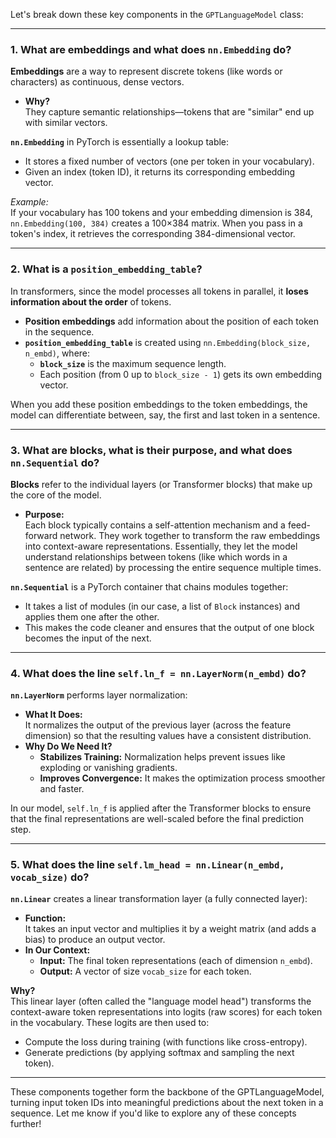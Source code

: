Let's break down these key components in the `GPTLanguageModel` class:

---

### 1. What are embeddings and what does `nn.Embedding` do?

**Embeddings** are a way to represent discrete tokens (like words or characters) as continuous, dense vectors.

- **Why?**  
  They capture semantic relationships—tokens that are "similar" end up with similar vectors.

**`nn.Embedding`** in PyTorch is essentially a lookup table:

- It stores a fixed number of vectors (one per token in your vocabulary).
- Given an index (token ID), it returns its corresponding embedding vector.

_Example:_  
If your vocabulary has 100 tokens and your embedding dimension is 384, `nn.Embedding(100, 384)` creates a 100×384 matrix. When you pass in a token's index, it retrieves the corresponding 384-dimensional vector.

---

### 2. What is a `position_embedding_table`?

In transformers, since the model processes all tokens in parallel, it **loses information about the order** of tokens.

- **Position embeddings** add information about the position of each token in the sequence.
- **`position_embedding_table`** is created using `nn.Embedding(block_size, n_embd)`, where:
  - **`block_size`** is the maximum sequence length.
  - Each position (from 0 up to `block_size - 1`) gets its own embedding vector.

When you add these position embeddings to the token embeddings, the model can differentiate between, say, the first and last token in a sentence.

---

### 3. What are blocks, what is their purpose, and what does `nn.Sequential` do?

**Blocks** refer to the individual layers (or Transformer blocks) that make up the core of the model.

- **Purpose:**  
  Each block typically contains a self-attention mechanism and a feed-forward network. They work together to transform the raw embeddings into context-aware representations. Essentially, they let the model understand relationships between tokens (like which words in a sentence are related) by processing the entire sequence multiple times.

**`nn.Sequential`** is a PyTorch container that chains modules together:

- It takes a list of modules (in our case, a list of `Block` instances) and applies them one after the other.
- This makes the code cleaner and ensures that the output of one block becomes the input of the next.

---

### 4. What does the line `self.ln_f = nn.LayerNorm(n_embd)` do?

**`nn.LayerNorm`** performs layer normalization:

- **What It Does:**  
  It normalizes the output of the previous layer (across the feature dimension) so that the resulting values have a consistent distribution.
- **Why Do We Need It?**
  - **Stabilizes Training:** Normalization helps prevent issues like exploding or vanishing gradients.
  - **Improves Convergence:** It makes the optimization process smoother and faster.

In our model, `self.ln_f` is applied after the Transformer blocks to ensure that the final representations are well-scaled before the final prediction step.

---

### 5. What does the line `self.lm_head = nn.Linear(n_embd, vocab_size)` do?

**`nn.Linear`** creates a linear transformation layer (a fully connected layer):

- **Function:**  
  It takes an input vector and multiplies it by a weight matrix (and adds a bias) to produce an output vector.
- **In Our Context:**
  - **Input:** The final token representations (each of dimension `n_embd`).
  - **Output:** A vector of size `vocab_size` for each token.

**Why?**  
This linear layer (often called the "language model head") transforms the context-aware token representations into logits (raw scores) for each token in the vocabulary. These logits are then used to:

- Compute the loss during training (with functions like cross-entropy).
- Generate predictions (by applying softmax and sampling the next token).

---

These components together form the backbone of the GPTLanguageModel, turning input token IDs into meaningful predictions about the next token in a sequence. Let me know if you'd like to explore any of these concepts further!
